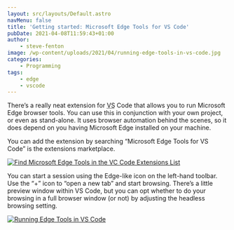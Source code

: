 ```yaml
---
layout: src/layouts/Default.astro
navMenu: false
title: 'Getting started: Microsoft Edge Tools for VS Code'
pubDate: 2021-04-08T11:59:43+01:00
author:
    - steve-fenton
image: /wp-content/uploads/2021/04/running-edge-tools-in-vs-code.jpg
categories:
    - Programming
tags:
    - edge
    - vscode
---
```


There’s a really neat extension for <abbr title="Visual Studio">VS</abbr> Code that allows you to run Microsoft Edge browser tools. You can use this in conjunction with your own project, or even as stand-alone. It uses browser automation behind the scenes, so it does depend on you having Microsoft Edge installed on your machine.

You can add the extension by searching “Microsoft Edge Tools for VS Code” is the extensions marketplace.

[![Find Microsoft Edge Tools in the VC Code Extensions List](/img/2021/04/microsoft-edge-tools-for-vs-code.jpg)](https://www.stevefenton.co.uk/2021/04/getting-started-microsoft-edge-tools-for-vs-code/microsoft-edge-tools-for-vs-code/)

You can start a session using the Edge-like icon on the left-hand toolbar. Use the “+” icon to “open a new tab” and start browsing. There’s a little preview window within VS Code, but you can opt whether to do your browsing in a full browser window (or not) by adjusting the headless browsing setting.

[![Running Edge Tools in VS Code](/img/2021/04/running-edge-tools-in-vs-code.jpg)](https://www.stevefenton.co.uk/2021/04/getting-started-microsoft-edge-tools-for-vs-code/running-edge-tools-in-vs-code/)